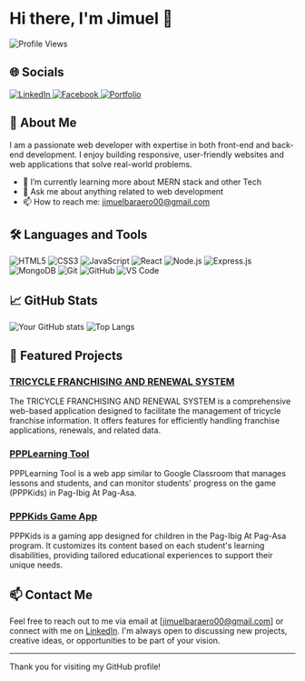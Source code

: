 # Hi there, I'm Jimuel 👋

![Profile Views](https://komarev.com/ghpvc/?username=yourusername&color=green)

## 🌐 Socials

<a href="https://www.linkedin.com/in/jimuel-baraero-b49628243/" target="_blank">
  <img src="https://img.shields.io/badge/LinkedIn-blue?logo=linkedin&logoColor=white" alt="LinkedIn">
</a>
<a href="https://www.facebook.com/jimuel.baraero" target="_blank">
  <img src="https://img.shields.io/badge/Facebook-blue?logo=facebook&logoColor=white" alt="Facebook">
</a>
<a href="https://portfolio-website-sigma-mocha.vercel.app/" target="_blank">
  <img src="https://img.shields.io/badge/Portfolio-green?logo=web&logoColor=white" alt="Portfolio">
</a>


## 💼 About Me
I am a passionate web developer with expertise in both front-end and back-end development. I enjoy building responsive, user-friendly websites and web applications that solve real-world problems.


- 🌱 I’m currently learning more about MERN stack and other Tech
- 💬 Ask me about anything related to web development
- 📫 How to reach me: jimuelbaraero00@gmail.com

## 🛠️ Languages and Tools
![HTML5](https://img.shields.io/badge/HTML5-E34F26?style=for-the-badge&logo=html5&logoColor=white)
![CSS3](https://img.shields.io/badge/CSS3-1572B6?style=for-the-badge&logo=css3&logoColor=white)
![JavaScript](https://img.shields.io/badge/JavaScript-F7DF1E?style=for-the-badge&logo=javascript&logoColor=black)
![React](https://img.shields.io/badge/React-20232A?style=for-the-badge&logo=react&logoColor=61DAFB)
![Node.js](https://img.shields.io/badge/Node.js-339933?style=for-the-badge&logo=nodedotjs&logoColor=white)
![Express.js](https://img.shields.io/badge/Express.js-404D59?style=for-the-badge&logo=express&logoColor=white)
![MongoDB](https://img.shields.io/badge/MongoDB-4EA94B?style=for-the-badge&logo=mongodb&logoColor=white)
![Git](https://img.shields.io/badge/Git-F05032?style=for-the-badge&logo=git&logoColor=white)
![GitHub](https://img.shields.io/badge/GitHub-181717?style=for-the-badge&logo=github&logoColor=white)
![VS Code](https://img.shields.io/badge/VS%20Code-007ACC?style=for-the-badge&logo=visual-studio-code&logoColor=white)

## 📈 GitHub Stats
![Your GitHub stats](https://github-readme-stats.vercel.app/api?username=yourusername&show_icons=true&theme=radical)
![Top Langs](https://github-readme-stats.vercel.app/api/top-langs/?username=yourusername&layout=compact&theme=radical)

## 🔗 Featured Projects
### [TRICYCLE FRANCHISING AND RENEWAL SYSTEM](https://github.com/J1MMM/kapitolyo-website)
The TRICYCLE FRANCHISING AND RENEWAL SYSTEM is a comprehensive web-based application designed to facilitate the management of tricycle franchise information. It offers features for efficiently handling franchise applications, renewals, and related data.

### [PPPLearning Tool](https://github.com/J1MMM/ppp-learning-tool)
PPPLearning Tool is a web app similar to Google Classroom that manages lessons and students, and can monitor students' progress on the game (PPPKids) in Pag-Ibig At Pag-Asa.

### [PPPKids Game App](https://github.com/J1MMM/pppkids)
PPPKids is a gaming app designed for children in the Pag-Ibig At Pag-Asa program. It customizes its content based on each student's learning disabilities, providing tailored educational experiences to support their unique needs.

## 📫 Contact Me
Feel free to reach out to me via email at [jimuelbaraero00@gmail.com] or connect with me on [LinkedIn](https://www.linkedin.com/in/jimuel-baraero-b49628243/). I'm always open to discussing new projects, creative ideas, or opportunities to be part of your vision.



---

Thank you for visiting my GitHub profile!
